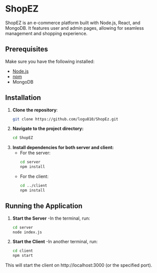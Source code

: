 # ShopEZ

ShopEZ is an e-commerce platform built with Node.js, React, and MongoDB. It features user and admin pages, allowing for seamless management and shopping experience.

## Prerequisites

Make sure you have the following installed:
- [Node.js](https://nodejs.org/)
- [npm](https://www.npmjs.com/)
- MongoDB

## Installation

1. **Clone the repository**:
   ```bash
   git clone https://github.com/logu810/ShopEz.git

2. **Navigate to the project directory:**
    ```bash
    cd ShopEZ
3. **Install dependencies for both server and client:**
    - For the server:
        ```bash
        cd server
        npm install
    - For the client:
        ```bash
        cd ../client
        npm install
## Running the Application
1. **Start the Server**
    -In the terminal, run:
    
      ```bash
      cd server
      node index.js
2. **Start the Client**
    -In another terminal, run:
    
      ```bash
      cd client
      npm start
This will start the client on http://localhost:3000 (or the specified port).
